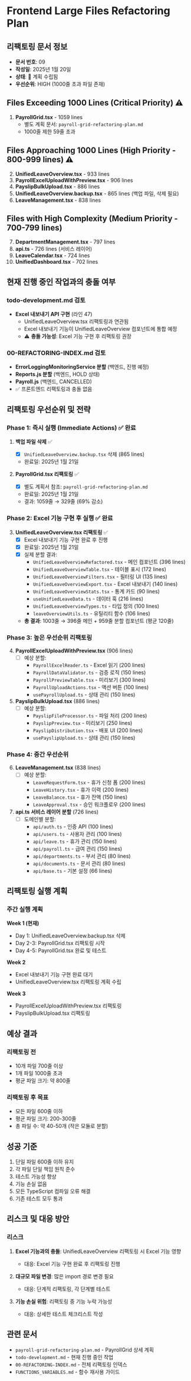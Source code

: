 # Frontend Large Files Refactoring Plan

## 리팩토링 문서 정보
- **문서 번호**: 09
- **작성일**: 2025년 1월 20일
- **상태**: 🔄 계획 수립됨
- **우선순위**: HIGH (1000줄 초과 파일 존재)

## Files Exceeding 1000 Lines (Critical Priority) ⚠️
1. **PayrollGrid.tsx** - 1059 lines 
   - 별도 계획 문서: `payroll-grid-refactoring-plan.md`
   - 1000줄 제한 59줄 초과

## Files Approaching 1000 Lines (High Priority - 800-999 lines) ⚠️
2. **UnifiedLeaveOverview.tsx** - 933 lines
3. **PayrollExcelUploadWithPreview.tsx** - 906 lines  
4. **PayslipBulkUpload.tsx** - 886 lines
5. **UnifiedLeaveOverview.backup.tsx** - 865 lines (백업 파일, 삭제 필요)
6. **LeaveManagement.tsx** - 838 lines

## Files with High Complexity (Medium Priority - 700-799 lines) 
7. **DepartmentManagement.tsx** - 797 lines
8. **api.ts** - 726 lines (서비스 레이어)
9. **LeaveCalendar.tsx** - 724 lines
10. **UnifiedDashboard.tsx** - 702 lines

## 현재 진행 중인 작업과의 충돌 여부

### todo-development.md 검토
- **Excel 내보내기 API 구현** (라인 47)
  - UnifiedLeaveOverview.tsx 리팩토링과 연관됨
  - Excel 내보내기 기능이 UnifiedLeaveOverview 컴포넌트에 통합 예정
  - ⚠️ **충돌 가능성**: Excel 기능 구현 후 리팩토링 권장

### 00-REFACTORING-INDEX.md 검토
- **ErrorLoggingMonitoringService 분할** (백엔드, 진행 예정)
- **Reports.js 분할** (백엔드, HOLD 상태)
- **Payroll.js** (백엔드, CANCELLED)
- ✅ 프론트엔드 리팩토링과 충돌 없음

## 리팩토링 우선순위 및 전략

### Phase 1: 즉시 실행 (Immediate Actions) ✅ 완료
1. **백업 파일 삭제** ✅
   - [x] `UnifiedLeaveOverview.backup.tsx` 삭제 (865 lines)
   - 완료일: 2025년 1월 21일

2. **PayrollGrid.tsx 리팩토링** ✅ 
   - [x] 별도 계획서 참조: `payroll-grid-refactoring-plan.md`
   - 완료일: 2025년 1월 21일
   - 결과: 1059줄 → 329줄 (69% 감소)

### Phase 2: Excel 기능 구현 후 실행 ✅ 완료
3. **UnifiedLeaveOverview.tsx 리팩토링** ✅
   - [x] Excel 내보내기 기능 구현 완료 후 진행
   - [x] 완료일: 2025년 1월 21일
   - [x] 실제 분할 결과:
     - `UnifiedLeaveOverviewRefactored.tsx` - 메인 컴포넌트 (396 lines)
     - `UnifiedLeaveOverviewTable.tsx` - 테이블 표시 (172 lines)
     - `UnifiedLeaveOverviewFilters.tsx` - 필터링 UI (135 lines)
     - `UnifiedLeaveOverviewExport.tsx` - Excel 내보내기 (140 lines)
     - `UnifiedLeaveOverviewStats.tsx` - 통계 카드 (90 lines)
     - `useUnifiedLeaveData.ts` - 데이터 훅 (216 lines)
     - `UnifiedLeaveOverviewTypes.ts` - 타입 정의 (100 lines)
     - `leaveOverviewUtils.ts` - 유틸리티 함수 (106 lines)
   - **총 결과**: 1003줄 → 396줄 메인 + 959줄 분할 컴포넌트 (평균 120줄)

### Phase 3: 높은 우선순위 리팩토링
4. **PayrollExcelUploadWithPreview.tsx** (906 lines)
   - [ ] 예상 분할:
     - `PayrollExcelReader.ts` - Excel 읽기 (200 lines)
     - `PayrollDataValidator.ts` - 검증 로직 (150 lines)
     - `PayrollPreviewTable.tsx` - 미리보기 (300 lines)
     - `PayrollUploadActions.tsx` - 액션 버튼 (100 lines)
     - `usePayrollUpload.ts` - 상태 관리 (150 lines)

5. **PayslipBulkUpload.tsx** (886 lines)
   - [ ] 예상 분할:
     - `PayslipFileProcessor.ts` - 파일 처리 (200 lines)
     - `PayslipPreview.tsx` - 미리보기 (250 lines)
     - `PayslipDistribution.tsx` - 배포 UI (200 lines)
     - `usePayslipUpload.ts` - 상태 관리 (150 lines)

### Phase 4: 중간 우선순위
6. **LeaveManagement.tsx** (838 lines)
   - [ ] 예상 분할:
     - `LeaveRequestForm.tsx` - 휴가 신청 폼 (200 lines)
     - `LeaveHistory.tsx` - 휴가 이력 (200 lines)
     - `LeaveBalance.tsx` - 휴가 잔액 (150 lines)
     - `LeaveApproval.tsx` - 승인 워크플로우 (200 lines)

7. **api.ts 서비스 레이어 분할** (726 lines)
   - [ ] 도메인별 분할:
     - `api/auth.ts` - 인증 API (100 lines)
     - `api/users.ts` - 사용자 관리 (100 lines)
     - `api/leave.ts` - 휴가 관리 (150 lines)
     - `api/payroll.ts` - 급여 관리 (150 lines)
     - `api/departments.ts` - 부서 관리 (80 lines)
     - `api/documents.ts` - 문서 관리 (80 lines)
     - `api/base.ts` - 기본 설정 (66 lines)

## 리팩토링 실행 계획

### 주간 실행 계획
**Week 1 (현재)**
- Day 1: UnifiedLeaveOverview.backup.tsx 삭제
- Day 2-3: PayrollGrid.tsx 리팩토링 시작
- Day 4-5: PayrollGrid.tsx 완료 및 테스트

**Week 2**
- Excel 내보내기 기능 구현 완료 대기
- UnifiedLeaveOverview.tsx 리팩토링 계획 수립

**Week 3**
- PayrollExcelUploadWithPreview.tsx 리팩토링
- PayslipBulkUpload.tsx 리팩토링

## 예상 결과

### 리팩토링 전
- 10개 파일 700줄 이상
- 1개 파일 1000줄 초과
- 평균 파일 크기: 약 800줄

### 리팩토링 후 목표
- 모든 파일 600줄 이하
- 평균 파일 크기: 200-300줄
- 총 파일 수: 약 40-50개 (작은 모듈로 분할)

## 성공 기준
1. 단일 파일 600줄 이하 유지
2. 각 파일 단일 책임 원칙 준수
3. 테스트 가능성 향상
4. 기능 손실 없음
5. 모든 TypeScript 컴파일 오류 해결
6. 기존 테스트 모두 통과

## 리스크 및 대응 방안

### 리스크
1. **Excel 기능과의 충돌**: UnifiedLeaveOverview 리팩토링 시 Excel 기능 영향
   - 대응: Excel 기능 구현 완료 후 리팩토링 진행

2. **대규모 파일 변경**: 많은 import 경로 변경 필요
   - 대응: 단계적 리팩토링, 각 단계별 테스트

3. **기능 손실 위험**: 리팩토링 중 기능 누락 가능성
   - 대응: 상세한 테스트 체크리스트 작성

## 관련 문서
- `payroll-grid-refactoring-plan.md` - PayrollGrid 상세 계획
- `todo-development.md` - 현재 진행 중인 작업
- `00-REFACTORING-INDEX.md` - 전체 리팩토링 인덱스
- `FUNCTIONS_VARIABLES.md` - 함수 재사용 가이드
